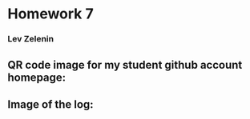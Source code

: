 # Homework 7
### Lev Zelenin

## QR code image for my student github account homepage:
<link here>

## Image of the log:
<image here>
